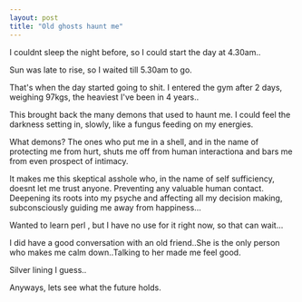```yaml
---
layout: post
title: "Old ghosts haunt me"
---
```


I couldnt sleep the night before, so I could start the day at 4.30am..

Sun was late to rise, so I waited till 5.30am to go.

That's when the day started going to shit. I entered the gym after 2 days, weighing 97kgs, the heaviest I've been in 4 years..

This brought back the many demons that used to haunt me. I could feel the darkness setting in, slowly, like a fungus feeding on my energies.

What demons? The ones who put me in a shell, and in the name of protecting me from hurt, shuts me off from human interactiona and bars me from even prospect of intimacy. 

It makes me this skeptical asshole who, in the name of self sufficiency, doesnt let me trust anyone. Preventing any valuable human contact. Deepening its roots into my psyche and affecting all my decision making, subconsciously guiding me away from happiness...

Wanted to learn perl , but I have no use for it right now, so that can wait...

I did have a good conversation with an old friend..She is the only person who makes me calm down..Talking to her made me feel good.

Silver lining I guess..

Anyways, lets see what the future holds.